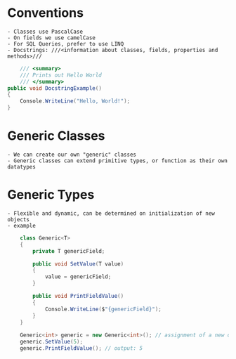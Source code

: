 # Conventions
    - Classes use PascalCase
    - On fields we use camelCase
    - For SQL Queries, prefer to use LINQ
    - Docstrings: ///<information about classes, fields, properties and methods>///
```cs
    /// <summary>
    /// Prints out Hello World
    /// </summary>
public void DocstringExample() 
{
    Console.WriteLine("Hello, World!");
}

```

# Generic Classes
    - We can create our own "generic" classes
    - Generic classes can extend primitive types, or function as their own datatypes


# Generic Types
    - Flexible and dynamic, can be determined on initialization of new objects
    - example 
```cs
    class Generic<T>
    {
        private T genericField;

        public void SetValue(T value) 
        {
            value = genericField;
        }

        public void PrintFieldValue() 
        {
            Console.WriteLine($"{genericField}");
        }
    } 
    
    Generic<int> generic = new Generic<int>(); // assignment of a new object that that hold integers
    generic.SetValue(5);
    generic.PrintFieldValue(); // output: 5
```
